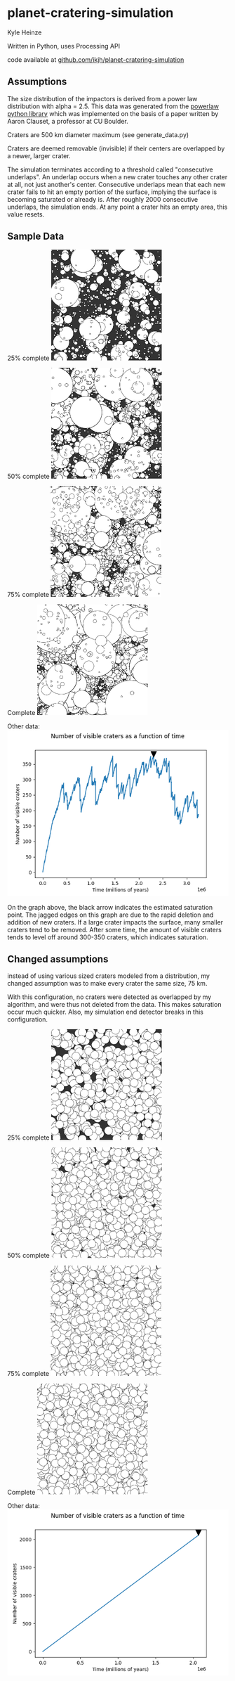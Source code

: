 # planet-cratering-simulation

Kyle Heinze

Written in Python, uses Processing API

code available at [github.com/ikjh/planet-cratering-simulation](github.com/ikjh/planet-cratering-simulation)

## Assumptions

The size distribution of the impactors is derived from a power law distribution with alpha = 2.5. This data was generated from the  [powerlaw python library](https://github.com/jeffalstott/powerlaw) which was implemented on the basis of a paper written by Aaron Clauset, a professor at CU Boulder.

Craters are 500 km diameter maximum (see generate_data.py)

Craters are deemed removable (invisible) if their centers are overlapped by a newer, larger crater. 

The simulation terminates according to a threshold called "consecutive underlaps". An underlap occurs when a new crater touches any other crater at all, not just another's center. Consecutive underlaps mean that each new crater fails to hit an empty portion of the surface, implying the surface is becoming saturated or already is. After roughly 2000 consecutive underlaps, the simulation ends. At any point a crater hits an empty area, this value resets.

## Sample Data
25% complete
<img src="img/sim_10.png" width="50%">

50% complete
<img src="img/sim_18.png" width="50%">

75% complete
<img src="img/sim_26.png" width="50%">

Complete
<img src="img/sim_34.png" width="50%">

Other data:
<img src="analyze/plot.png">

On the graph above, the black arrow indicates the estimated saturation point. The jagged edges on this graph are due to the rapid deletion and addition of new craters. If a large crater impacts the surface, many smaller craters tend to be removed. After some time, the amount of visible craters tends to level off around 300-350 craters, which indicates saturation.





## Changed assumptions

instead of using various sized craters modeled from a distribution, my changed assumption was to make every crater the same size, 75 km.

With this configuration, no craters were detected as overlapped by my algorithm, and were thus not deleted from the data. This makes saturation occur much quicker.  Also, my simulation end detector breaks in this configuration.

25% complete
<img src="img/sim_7.png" width="50%">

50% complete
<img src="img/sim_12.png" width="50%">

75% complete
<img src="img/sim_17.png" width="50%">

Complete
<img src="img/sim_22.png" width="50%">

Other data:
<img src="analyze/plot2.png">


